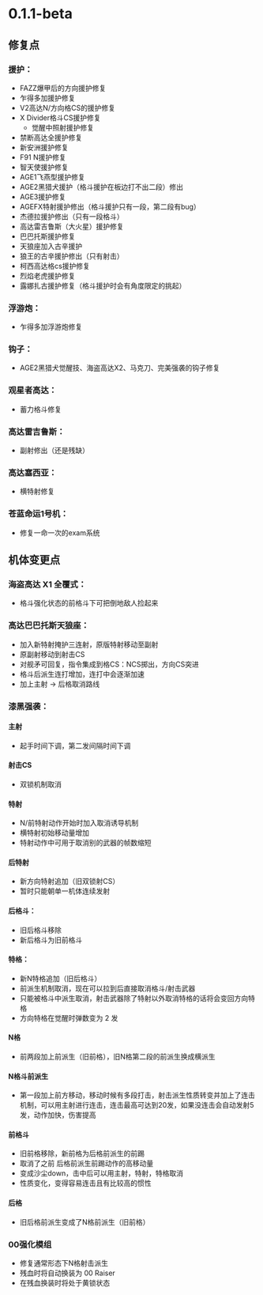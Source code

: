 ﻿---
sidebar_label: 0.1.1-beta
---

# 0.1.1-beta

## 修复点

### 援护：
- FAZZ爆甲后的方向援护修复
- 乍得多加援护修复
- V2高达N/方向格CS的援护修复
- X Divider格斗CS援护修复
  - 觉醒中照射援护修复
- 禁断高达全援护修复
- 新安洲援护修复
- F91 N援护修复
- 智天使援护修复
- AGE1飞燕型援护修复
- AGE2黑猎犬援护（格斗援护在板边打不出二段）修出
- AGE3援护修复
- AGEFX特射援护修出（格斗援护只有一段，第二段有bug）
- 杰德拉援护修出（只有一段格斗）
- 高达雷吉鲁斯（大火星）援护修复
- 巴巴托斯援护修复
- 天狼座加入古辛援护
- 狼王的古辛援护修出（只有射击）
- 柯西高达格cs援护修复
- 烈焰老虎援护修复
- 露娜扎古援护修复（格斗援护时会有角度限定的挑起）

### 浮游炮：
- 乍得多加浮游炮修复

### 钩子：
- AGE2黑猎犬觉醒技、海盗高达X2、马克刀、完美强袭的钩子修复

### 观星者高达：
- 蓄力格斗修复

### 高达雷吉鲁斯：
- 副射修出（还是残缺）

### 高达塞西亚：
- 横特射修复

### 苍蓝命运1号机：
- 修复一命一次的exam系统

## 机体变更点

### 海盗高达 X1 全覆式：
- 格斗强化状态的前格斗下可把倒地敌人捡起来

### 高达巴巴托斯天狼座：
- 加入新特射掩护三连射，原版特射移动至副射
- 原副射移动到射击CS
- 对舰矛可回复，指令集成到格CS：NCS掷出，方向CS突进
- 格斗后派生连打增加，连打中会逐渐加速
- 加上主射 → 后格取消路线

### 漆黑强袭：
#### 主射
- 起手时间下调，第二发间隔时间下调

#### 射击CS
- 双锁机制取消

#### 特射
- N/前特射动作开始时加入取消诱导机制
- 横特射初始移动量增加
- 特射动作中可用于取消别的武器的帧数缩短

#### 后特射
- 新方向特射追加（旧双锁射CS）
- 暂时只能朝单一机体连续发射

#### 后格斗：
- 旧后格斗移除
- 新后格斗为旧前格斗

#### 特格：
- 新N特格追加（旧后格斗）
- 前派生机制取消，现在可以拉到后直接取消格斗/射击武器
- 只能被格斗中派生取消，射击武器除了特射以外取消特格的话将会变回方向特格
- 方向特格在觉醒时弹数变为 2 发

#### N格
- 前两段加上前派生（旧前格），旧N格第二段的前派生换成横派生

#### N格斗前派生
- 第一段加上前方移动，移动时候有多段打击，射击派生性质转变并加上了连击机制，可以用主射进行连击，连击最高可达到20发，如果没连击会自动发射5发，动作加快，伤害提高

#### 前格斗
- 旧前格移除，新前格为后格前派生的前踢
- 取消了之前 后格前派生前踢动作的高移动量
- 变成沙尘down，击中后可以用主射，特射，特格取消
- 性质变化，变得容易连击且有比较高的惯性

#### 后格
- 旧后格前派生变成了N格前派生（旧前格）

### 00强化模组
- 修复通常形态下N格射击派生
- 残血时将自动换装为 00 Raiser 
- 在残血换装时将处于黄锁状态

